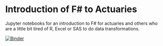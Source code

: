 # Introduction of F# to Actuaries
Jupyter notebooks for an introduction to F# for actuaries and others who are a little bit tired of R, Excel or SAS to do data transformations.

[![Binder](https://mybinder.org/badge_logo.svg)](https://mybinder.org/v2/gh/t4rzsan/fsharp-for-actuaries/761792e0f6be8cb398dde9b6ee5c59d7dea1d76f)

